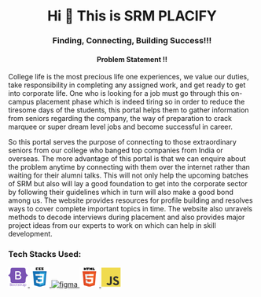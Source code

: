 <h1 align="center">Hi 👋 This is SRM PLACIFY</h1>
<h3 align="center">Finding, Connecting, Building Success!!!</h3>

<h4 align="center"> Problem Statement ‼️ </h4>

College life is the most precious life one experiences, we value our duties, take responsibility in completing any assigned work, and get ready to get into corporate life. One who is looking for a job must go through this on-campus placement phase which is indeed tiring so in order to reduce the tiresome days of the students, this portal helps them to gather information from seniors regarding the company, the way of preparation to crack marquee or super dream level jobs and become successful in career. 

So this portal serves the purpose of connecting to those extraordinary seniors from our college who banged top companies from India or overseas. The more advantage of this portal is that we can enquire about the problem anytime by connecting with them over the internet rather than waiting for their alumni talks. This will not only help the upcoming batches of SRM but also will lay a good foundation to get into the corporate sector by following their guidelines which in turn will also make a good bond among us. The website provides resources for profile building and resolves ways to cover complete important topics in time. The website also unravels methods to decode interviews during placement and also provides major project ideas from our experts to work on which can help in skill development.


<h3 align="left">Tech Stacks Used:</h3>
<p align="left"> <a href="https://getbootstrap.com" target="_blank" rel="noreferrer"> <img src="https://raw.githubusercontent.com/devicons/devicon/master/icons/bootstrap/bootstrap-plain-wordmark.svg" alt="bootstrap" width="40" height="40"/> </a> 
<a href="https://www.w3schools.com/css/" target="_blank" rel="noreferrer"> <img src="https://raw.githubusercontent.com/devicons/devicon/master/icons/css3/css3-original-wordmark.svg" alt="css3" width="40" height="40"/> </a> <a href="https://www.figma.com/" target="_blank" rel="noreferrer"> <img src="https://www.vectorlogo.zone/logos/figma/figma-icon.svg" alt="figma" width="40" height="40"/> </a><a href="https://www.w3.org/html/" target="_blank" rel="noreferrer"> <img src="https://raw.githubusercontent.com/devicons/devicon/master/icons/html5/html5-original-wordmark.svg" alt="html5" width="40" height="40"/> </a> <a href="https://developer.mozilla.org/en-US/docs/Web/JavaScript" target="_blank" rel="noreferrer"> <img src="https://raw.githubusercontent.com/devicons/devicon/master/icons/javascript/javascript-original.svg" alt="javascript" width="40" height="40"/> </a> 


